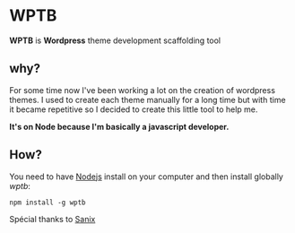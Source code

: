 # WPTB

**WPTB** is **Wordpress** theme development scaffolding tool

## why?

For some time now I've been working a lot on the creation of wordpress themes. I used to create each theme manually for a long time but with time it became repetitive so I decided to create this little tool to help me.

**It's on Node because I'm basically a javascript developer.**

## How?

You need to have [Nodejs](https://nodejs.org/en/) install on your computer and then install globally _wptb_:

`npm install -g wptb`

Spécial thanks to [Sanix](https://twitter.com/sanixdarker)
